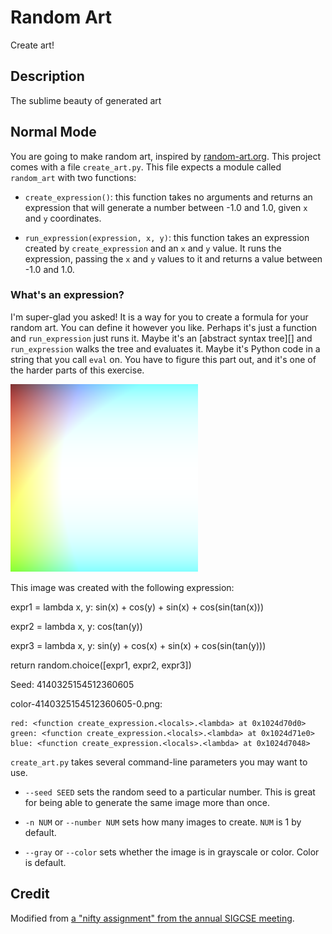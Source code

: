 # Random Art
Create art!
## Description
The sublime beauty of generated art

## Normal Mode

You are going to make random art, inspired by
[random-art.org](http://www.random-art.org/). This project comes
with a file `create_art.py`. This file expects a module called
`random_art` with two functions:

* `create_expression()`: this function takes no arguments and returns
  an expression that will generate a number between -1.0 and 1.0, given
  `x` and `y` coordinates.

* `run_expression(expression, x, y)`: this function takes an expression
  created by `create_expression` and an `x` and `y` value. It runs the
  expression, passing the `x` and `y` values to it and returns a value
  between -1.0 and 1.0.

### What's an expression?

I'm super-glad you asked! It is a way for you to create a formula for your
random art. You can define it however you like. Perhaps it's just a function
and `run_expression` just runs it. Maybe it's an [abstract syntax tree][] and
`run_expression` walks the tree and evaluates it. Maybe it's Python code in
a string that you call `eval` on. You have to figure this part out, and it's
one of the harder parts of this exercise.



![random1](color-4140325154512360605-0.png)

This image was created with the following expression:


expr1 = lambda x, y: sin(x) + cos(y) + sin(x) + cos(sin(tan(x)))

expr2 = lambda x, y: cos(tan(y))

expr3 = lambda x, y: sin(y) + cos(x) + sin(x) + cos(sin(tan(y)))

return random.choice([expr1, expr2, expr3])

  Seed: 4140325154512360605

  color-4140325154512360605-0.png:

    red: <function create_expression.<locals>.<lambda> at 0x1024d70d0>
    green: <function create_expression.<locals>.<lambda> at 0x1024d71e0>
    blue: <function create_expression.<locals>.<lambda> at 0x1024d7048>


`create_art.py` takes several command-line parameters you may want to use.

* `--seed SEED` sets the random seed to a particular number. This is great for
being able to generate the same image more than once.

* `-n NUM` or `--number NUM` sets how many images to create. `NUM` is 1 by
default.

* `--gray` or `--color` sets whether the image is in grayscale or color.
Color is default.


## Credit

Modified from [a "nifty assignment" from the annual SIGCSE meeting](http://nifty.stanford.edu/2009/stone-random-art/).
